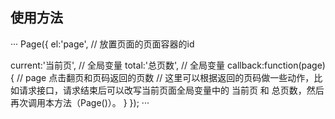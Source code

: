 ## 使用方法
···
      Page({
        el:'page',  // 放置页面的页面容器的id <div id="page"></div>
        current:'当前页',  // 全局变量
        total:'总页数',  // 全局变量
        callback:function(page){
            // page 点击翻页和页码返回的页数
            // 这里可以根据返回的页码做一些动作，比如请求接口，请求结束后可以改写当前页面全局变量中的 当前页 和 总页数，然后再次调用本方法（Page()）。
        }
      });
···